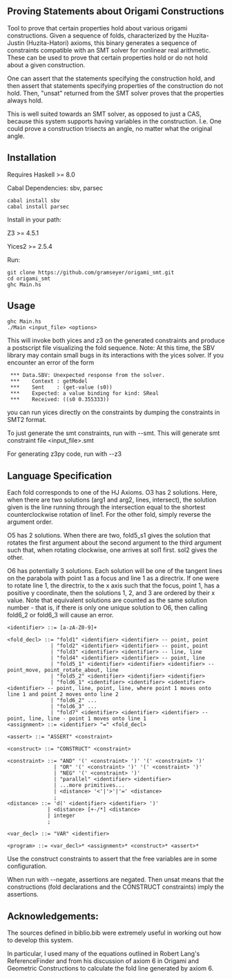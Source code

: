 ## Proving Statements about Origami Constructions

Tool to prove that certain properties hold about various origami constructions.  Given a sequence of folds, characterized by the Huzita-Justin (Huzita-Hatori) axioms, this binary generates a sequence of constraints compatible with an SMT solver for nonlinear real arithmetic.  These can be used to prove that certain properties hold or do not hold about a given construction.

One can assert that the statements specifying the construction hold, and then assert that statements specifying properties of the construction do not hold.  Then, "unsat" returned from the SMT solver proves that the properties always hold.

This is well suited towards an SMT solver, as opposed to just a CAS, because this system supports having variables in the construction.  I.e. One could prove a construction trisects an angle, no matter what the original angle.

## Installation

Requires Haskell >= 8.0

Cabal Dependencies:  sbv, parsec
```
cabal install sbv
cabal install parsec
```

Install in your path:

Z3 >= 4.5.1

Yices2 >= 2.5.4

Run:
```
git clone https://github.com/gramseyer/origami_smt.git
cd origami_smt
ghc Main.hs
```

## Usage
```
ghc Main.hs
./Main <input_file> <options>
```
This will invoke both yices and z3 on the generated constraints and produce a postscript file visualizing the fold sequence.
Note: At this time, the SBV library may contain small bugs in its interactions with the yices solver.  If you encounter an error of the form
```
 *** Data.SBV: Unexpected response from the solver.
 ***    Context : getModel
 ***    Sent    : (get-value (s0))
 ***    Expected: a value binding for kind: SReal
 ***    Received: ((s0 0.355333))
```
you can run yices directly on the constraints by dumping the constraints in SMT2 format.

To just generate the smt constraints, run with --smt.
This will generate smt constraint file <input_file>.smt

For generating z3py code, run with --z3

## Language Specification

Each fold corresponds to one of the HJ Axioms.
O3 has 2 solutions.  Here, when there are two solutions (arg1 and arg2, lines, intersect),
the solution given is the line running through the intersection equal to the shortest
counterclockwise rotation of line1.  For the other fold, simply reverse the argument order.

O5 has 2 solutions.  When there are two, fold5_s1 gives the solution that rotates the first argument
about the second argument to the third argument such that, when rotating clockwise, one arrives at sol1 first.
sol2 gives the other.

O6 has potentially 3 solutions.  Each solution will be one of the tangent lines on the parabola with point 1 as a focus and line 1 as a directrix.  If one were to rotate line 1, the directrix, to the x axis such that the focus, point 1, has a positive y coordinate, then the solutions 1, 2, and 3 are ordered by their x value.  Note that equivalent solutions are counted as the same solution number - that is, if there is only one unique solution to O6, then calling fold6_2 or fold6_3 will cause an error.

```
<identifier> ::= [a-zA-Z0-9]+

<fold_decl> ::= "fold1" <identifier> <identifier> -- point, point
              | "fold2" <identifier> <identifier> -- point, point
              | "fold3" <identifier> <identifier> -- line, line
              | "fold4" <identifier> <identifier> -- point, line
              | "fold5_1" <identifier> <identifier> <identifier> -- point_move, point_rotate_about, line
              | "fold5_2" <identifier> <identifier> <identifier> 
              | "fold6_1" <identifier> <identifier> <identifier> <identifier> -- point, line, point, line, where point 1 moves onto line 1 and point 2 moves onto line 2
              | "fold6_2" ...
              | "fold6_3" ...
              | "fold7" <identifier> <identifier> <identifier> -- point, line, line - point 1 moves onto line 1
<assignment> ::= <identifier> "=" <fold_decl>

<assert> ::= "ASSERT" <constraint>

<construct> ::= "CONSTRUCT" <constraint>

<constraint> ::= "AND" '(' <constraint> ')' '(' <constraint> ')'
               | "OR" '(' <constraint> ')' '(' <constraint> ')'
               | "NEG" '(' <constraint> ')'
               | "parallel" <identifier> <identifier>
               | ...more primitives...
               | <distance> '<'|'>'|'=' <distance>
               ;
<distance> ::= 'd(' <identifier> <identifier> ')'
             | <distance> [+-/*] <distance>
             | integer
             ;

<var_decl> ::= "VAR" <identifier>

<program> ::= <var_decl>* <assignment>* <construct>* <assert>*

```

Use the construct constraints to assert that the free variables are in some configuration.

When run with --negate, assertions are negated.  Then unsat means that the constructions (fold declarations and the CONSTRUCT constraints) imply the assertions.

## Acknowledgements:
The sources defined in biblio.bib were extremely useful in working out how to develop this system.

In particular, I used many of the equations outlined in Robert Lang's ReferenceFinder and from his discussion of axiom 6 in Origami and Geometric Constructions to calculate the fold line generated by axiom 6.

